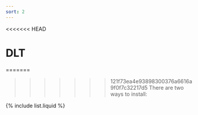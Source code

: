 ```yaml
---
sort: 2
---
```


<<<<<<< HEAD
# DLT

=======
>>>>>>> 121f73ea4e93898300376a6616a9f0f7c32217d5
There are two ways to install:

{% include list.liquid %}

